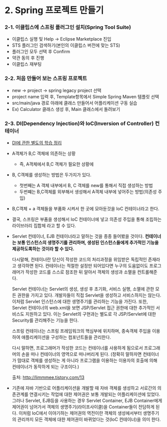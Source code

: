 # 2. Spring 프로젝트 만들기

### 2-1. 이클립스에 스프링 플러그인 설치(Spring Tool Suite)

* 이클립스 실행 및 Help -> Eclipse Marketplace 진입
* STS 플러그인 검색하기(본인의 이클립스 버전에 맞는 STS)
* 플러그인 모두 선택 후 Confirm
* 약관 동의 후 진행
* 이클립스 재부팅

### 2-2. 처음 만들어 보는 스프링 프로젝트

* new -> project -> spring legacy project 선택
* project name 입력 후, Template항목에서 Simple Spring Maven 템플릿 선택
* src/main/java 경로 아래에 클래스 만들어서 어플리케이션 구동 실습
* Ex) Calculator 클래스 생성 후, Main 클래스에서 돌려보기

### 2-3. DI(Dependency Injection)와 IoC(Inversion of Controller) 컨테이너

* [DI에 관한 별도의 학습 정리](https://github.com/namjunemy/TIL/blob/master/Java/dependency_injection_for_bean_management.md)


* A객체가 B,C 객체에 의존하는 상황

  * 즉, A객체에서 B,C 객체가 필요한 상황에

* B, C객체를 생성하는 방법은 두가지가 있다.

  * 첫번째는 A 객체 내부에서 B, C 객체를 new를 통해서 직접 생성하는 방법
  * 두번쨰는 B,C객체를 외부해서 생성해서 A객체 내부에 넣어주는 방법(의존성 주입)

* B,C객체 + a 객체들을 부품화 시켜서 한 곳에 모아둔것을 IoC 컨테이너라고 한다.

* 결국, 스프링은 부품을 생성해서 IoC 컨테이너에 넣고 의존성 주입을 통해 조립하는 라이브러리 집합체 라고 할 수 있다.

* Servlet 컨테이너, EJB 컨테이너라고 말하는 것을 종종 들어봤을 것이다. **컨테이너는 보통 인스턴스의 생명주기를 관리하며, 생성된 인스턴스들에게 추가적인 기능을 제공하도록하는 것이라 할 수 있다.**

  다시말해, 컨테이너란 당신이 작성한 코드의 처리과정을 위임받은 독립적인 존재라고 생각하면 된다. 컨테이너는 적절한 설정만 되어있다면 누구의 도움없이도 프로그래머가 작성한 코드를 스스로 참조한 뒤 알아서 객체의 생성과 소멸을 컨트롤해준다.

  Servlet 컨테이너는 Servlet의 생성, 생성 후 초기화, 서비스 실행, 소멸에 관한 모든 권한을 가지고 있다. 개발자들이 직접 Servlet을 생성하고 서비스하지는 않는다. 이처럼 Servlet 인스턴스에 대한 생명주기를 관리하는 기능을 가진다. 또한, Servlet 컨테이너의 web.xml을 보면 JSP/Servlet 접근 권한에 대한 추가적인 서비스도 지원하고 있다. 이는 Servlet의 구현과는 별도로 각 JSP/Servlet에 대한 Security를 관리해주는 기능을 한다.

  스프링 컨테이너는 스프링 프레임워크의 핵심부에 위치하며, 종속객체 주입을 이용하여 애플리케이션을 구성하는 컴포넌트들을 관리한다.

  다시 말하면, 프로그래머가 작성한 코드는 컨테이너를 사용하게 됨으로서 프로그래머의 손을 떠나 컨테이너의 영역으로 떠나버리게 된다. (정확히 말하자면 컨테이너가 맘대로 객체를 생성하는 게 아니라 프로그램을 이용하는 이용자의 호출에 의해 컨테이너가 동작하게 되는 구조이다.)

  출처: http://limmmee.tistory.com/13

* 기존에 자바 기반으로 어플리케이션을 개발할 때 자바 객체를 생성하고 서로간의 의존관계를 연결시키는 작업에 대한 제어권은 보통 개발되는 어플리케이션에 있었다. 그러나 Servlet, EJB등을 사용하는 경우 Servlet Container, EJB Container에게 제어권이 넘어가서 객체의 생명주기(라이프사이클)을 Container들이 전담하게 된다. 이처럼 IoC에서 이야기하는 제어권의 역전이란 객체의 생성에서부터 생명주기의 관리까지 모든 객체에 대한 제어권이 바뀌었다는 것(IoC 컨테이너)을 의미 한다.

  ​